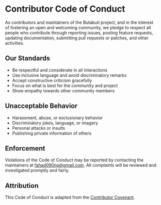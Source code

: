# Contributor Code of Conduct

As contributors and maintainers of the Butabuti project, and in the interest of fostering an open and welcoming community, we pledge to respect all people who contribute through reporting issues, posting feature requests, updating documentation, submitting pull requests or patches, and other activities.

## Our Standards

- Be respectful and considerate in all interactions
- Use inclusive language and avoid discriminatory remarks
- Accept constructive criticism gracefully
- Focus on what is best for the community and project
- Show empathy towards other community members

## Unacceptable Behavior

- Harassment, abuse, or exclusionary behavior
- Discriminatory jokes, language, or imagery
- Personal attacks or insults
- Publishing private information of others

## Enforcement

Violations of the Code of Conduct may be reported by contacting the maintainers at <fahad090np@gmail.com>. All complaints will be reviewed and investigated promptly and fairly.

## Attribution

This Code of Conduct is adapted from the [Contributor Covenant](https://www.contributor-covenant.org/).
